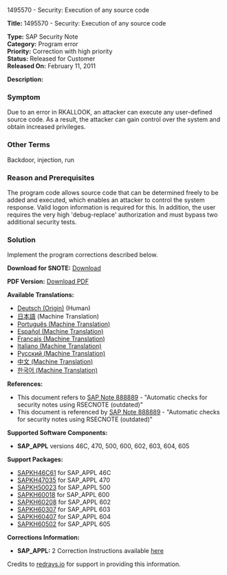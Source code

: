 1495570 - Security: Execution of any source code

**Title:** 1495570 - Security: Execution of any source code

**Type:** SAP Security Note  
**Category:** Program error  
**Priority:** Correction with high priority  
**Status:** Released for Customer  
**Released On:** February 11, 2011

**Description:**

### Symptom
Due to an error in RKALLOOK, an attacker can execute any user-defined source code. As a result, the attacker can gain control over the system and obtain increased privileges.

### Other Terms
Backdoor, injection, run

### Reason and Prerequisites
The program code allows source code that can be determined freely to be added and executed, which enables an attacker to control the system response. Valid logon information is required for this. In addition, the user requires the very high 'debug-replace' authorization and must bypass two additional security tests.

### Solution
Implement the program corrections described below.

**Download for SNOTE:** [Download](https://notesdownloads.sap.com/note/0040000008851852017)

**PDF Version:** [Download PDF](https://userapps.support.sap.com/sap/support/sfm/notes/print/0001495570?language=en-US&token=0DC2ADE0E03B8C84FF10F7ECF35787AB)

**Available Translations:**
- [Deutsch (Origin)](https://me.sap.com/notes/0001495570/D) (Human)
- [日本語](https://me.sap.com/notes/0001495570/J) (Machine Translation)
- [Português (Machine Translation)](https://me.sap.com/notes/0001495570/P)
- [Español (Machine Translation)](https://me.sap.com/notes/0001495570/S)
- [Français (Machine Translation)](https://me.sap.com/notes/0001495570/F)
- [Italiano (Machine Translation)](https://me.sap.com/notes/0001495570/I)
- [Русский (Machine Translation)](https://me.sap.com/notes/0001495570/R)
- [中文 (Machine Translation)](https://me.sap.com/notes/0001495570/1)
- [한국어 (Machine Translation)](https://me.sap.com/notes/0001495570/3)

**References:**
- This document refers to [SAP Note 888889](https://me.sap.com/notes/888889) - "Automatic checks for security notes using RSECNOTE (outdated)"
- This document is referenced by [SAP Note 888889](https://me.sap.com/notes/888889) - "Automatic checks for security notes using RSECNOTE (outdated)"

**Supported Software Components:**
- **SAP_APPL** versions 46C, 470, 500, 600, 602, 603, 604, 605

**Support Packages:**
- [SAPKH46C61](https://me.sap.com/supportpackage/SAPKH46C61) for SAP_APPL 46C
- [SAPKH47035](https://me.sap.com/supportpackage/SAPKH47035) for SAP_APPL 470
- [SAPKH50023](https://me.sap.com/supportpackage/SAPKH50023) for SAP_APPL 500
- [SAPKH60018](https://me.sap.com/supportpackage/SAPKH60018) for SAP_APPL 600
- [SAPKH60208](https://me.sap.com/supportpackage/SAPKH60208) for SAP_APPL 602
- [SAPKH60307](https://me.sap.com/supportpackage/SAPKH60307) for SAP_APPL 603
- [SAPKH60407](https://me.sap.com/supportpackage/SAPKH60407) for SAP_APPL 604
- [SAPKH60502](https://me.sap.com/supportpackage/SAPKH60502) for SAP_APPL 605

**Corrections Information:**
- **SAP_APPL:** 2 Correction Instructions available [here](https://me.sap.com/corrins/0001495570/1)

Credits to [redrays.io](https://redrays.io) for support in providing this information.